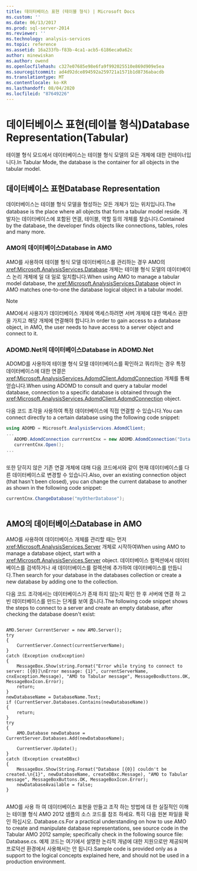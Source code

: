 ```yaml
---
title: 데이터베이스 표현 (테이블 형식) | Microsoft Docs
ms.custom: ''
ms.date: 06/13/2017
ms.prod: sql-server-2014
ms.reviewer: ''
ms.technology: analysis-services
ms.topic: reference
ms.assetid: 16a233fb-f83b-4ca1-acb5-6186eca0a62c
author: minewiskan
ms.author: owend
ms.openlocfilehash: c327e07685e98e6fa9f992025510e869d909e5ea
ms.sourcegitcommit: ad4d92dce894592a259721a1571b1d8736abacdb
ms.translationtype: MT
ms.contentlocale: ko-KR
ms.lasthandoff: 08/04/2020
ms.locfileid: "87649226"
---
```

# <a name="database-representationtabular"></a><span data-ttu-id="2a345-102">데이터베이스 표현(테이블 형식)</span><span class="sxs-lookup"><span data-stu-id="2a345-102">Database Representation(Tabular)</span></span>
  <span data-ttu-id="2a345-103">테이블 형식 모드에서 데이터베이스는 테이블 형식 모델의 모든 개체에 대한 컨테이너입니다.</span><span class="sxs-lookup"><span data-stu-id="2a345-103">In Tabular Mode, the database is the container for all objects in the tabular model.</span></span>  
  
## <a name="database-representation"></a><span data-ttu-id="2a345-104">데이터베이스 표현</span><span class="sxs-lookup"><span data-stu-id="2a345-104">Database Representation</span></span>  
 <span data-ttu-id="2a345-105">데이터베이스는 테이블 형식 모델을 형성하는 모든 개체가 있는 위치입니다.</span><span class="sxs-lookup"><span data-stu-id="2a345-105">The database is the place where all objects that form a tabular model reside.</span></span> <span data-ttu-id="2a345-106">개발자는 데이터베이스에 포함된 연결, 테이블, 역할 등의 개체를 찾습니다.</span><span class="sxs-lookup"><span data-stu-id="2a345-106">Contained by the database, the developer finds objects like connections, tables, roles and many more.</span></span>  
  
### <a name="database-in-amo"></a><span data-ttu-id="2a345-107">AMO의 데이터베이스</span><span class="sxs-lookup"><span data-stu-id="2a345-107">Database in AMO</span></span>  
 <span data-ttu-id="2a345-108">AMO를 사용하여 테이블 형식 모델 데이터베이스를 관리하는 경우 AMO의 <xref:Microsoft.AnalysisServices.Database> 개체는 테이블 형식 모델의 데이터베이스 논리 개체에 일 대 일로 일치합니다.</span><span class="sxs-lookup"><span data-stu-id="2a345-108">When using AMO to manage a tabular model database, the <xref:Microsoft.AnalysisServices.Database> object in AMO matches one-to-one the database logical object in a tabular model.</span></span>  
  
> [!NOTE]  
>  <span data-ttu-id="2a345-109">AMO에서 사용자가 데이터베이스 개체에 액세스하려면 서버 개체에 대한 액세스 권한을 가지고 해당 개체에 연결해야 합니다.</span><span class="sxs-lookup"><span data-stu-id="2a345-109">In order to gain access to a database object, in AMO, the user needs to have access to a server object and connect to it.</span></span>  
  
### <a name="database-in-adomdnet"></a><span data-ttu-id="2a345-110">ADOMD.Net의 데이터베이스</span><span class="sxs-lookup"><span data-stu-id="2a345-110">Database in ADOMD.Net</span></span>  
 <span data-ttu-id="2a345-111">ADOMD를 사용하여 테이블 형식 모델 데이터베이스를 확인하고 쿼리하는 경우 특정 데이터베이스에 대한 연결은 <xref:Microsoft.AnalysisServices.AdomdClient.AdomdConnection> 개체를 통해 얻습니다.</span><span class="sxs-lookup"><span data-stu-id="2a345-111">When using ADOMD to consult and query a tabular model database, connection to a specific database is obtained through the <xref:Microsoft.AnalysisServices.AdomdClient.AdomdConnection> object.</span></span>  
  
 <span data-ttu-id="2a345-112">다음 코드 조각을 사용하여 특정 데이터베이스에 직접 연결할 수 있습니다.</span><span class="sxs-lookup"><span data-stu-id="2a345-112">You can connect directly to a certain database using the following code snippet:</span></span>  
  
```csharp  
using ADOMD = Microsoft.AnalysisServices.AdomdClient;  
...  
   ADOMD.AdomdConnection currrentCnx = new ADOMD.AdomdConnection("Data Source=<<server\instance>>;Catalog=<<database>>");  
   currrentCnx.Open();  
...  
  
```  
  
 <span data-ttu-id="2a345-113">또한 닫히지 않은 기존 연결 개체에 대해 다음 코드에서와 같이 현재 데이터베이스를 다른 데이터베이스로 변경할 수 있습니다.</span><span class="sxs-lookup"><span data-stu-id="2a345-113">Also, over an existing connection object (that hasn't been closed), you can change the current database to another as shown in the following code snippet:</span></span>  
  
```csharp  
currentCnx.ChangeDatabase("myOtherDatabase");  
  
```  
  
## <a name="database-in-amo"></a><span data-ttu-id="2a345-114">AMO의 데이터베이스</span><span class="sxs-lookup"><span data-stu-id="2a345-114">Database in AMO</span></span>  
 <span data-ttu-id="2a345-115">AMO를 사용하여 데이터베이스 개체를 관리할 때는 먼저 <xref:Microsoft.AnalysisServices.Server> 개체로 시작하여</span><span class="sxs-lookup"><span data-stu-id="2a345-115">When using AMO to manage a database object, start with a <xref:Microsoft.AnalysisServices.Server> object.</span></span> <span data-ttu-id="2a345-116">데이터베이스 컬렉션에서 데이터베이스를 검색하거나 새 데이터베이스를 컬렉션에 추가하여 데이터베이스를 만듭니다.</span><span class="sxs-lookup"><span data-stu-id="2a345-116">Then search for your database in the databases collection or create a new database by adding one to the collection.</span></span>  
  
 <span data-ttu-id="2a345-117">다음 코드 조각에서는 데이터베이스가 존재 하지 않는지 확인 한 후 서버에 연결 하 고 빈 데이터베이스를 만드는 단계를 보여 줍니다.</span><span class="sxs-lookup"><span data-stu-id="2a345-117">The following code snippet shows the steps to connect to a server and create an empty database, after checking the database doesn't exist:</span></span>  
  
```  
  
AMO.Server CurrentServer = new AMO.Server();  
try  
{  
    CurrentServer.Connect(currentServerName);  
}  
catch (Exception cnxException)  
{  
    MessageBox.Show(string.Format("Error while trying to connect to server: [{0}]\nError message: {1}", currentServerName, cnxException.Message), "AMO to Tabular message", MessageBoxButtons.OK, MessageBoxIcon.Error);  
    return;  
}  
newDatabaseName = DatabaseName.Text;  
if (CurrentServer.Databases.Contains(newDatabaseName))  
{  
    return;  
}  
try  
{  
    AMO.Database newDatabase = CurrentServer.Databases.Add(newDatabaseName);  
  
    CurrentServer.Update();  
}  
catch (Exception createDBxc)  
{  
    MessageBox.Show(String.Format("Database [{0}] couldn't be created.\n{1}", newDatabaseName, createDBxc.Message), "AMO to Tabular message", MessageBoxButtons.OK, MessageBoxIcon.Error);  
    newDatabaseAvailable = false;  
}  
  
```  
  
 <span data-ttu-id="2a345-118">AMO를 사용 하 여 데이터베이스 표현을 만들고 조작 하는 방법에 대 한 실질적인 이해는 테이블 형식 AMO 2012 샘플의 소스 코드를 참조 하세요. 특히 다음 원본 파일을 확인 하십시오. Database.cs.</span><span class="sxs-lookup"><span data-stu-id="2a345-118">For a practical understanding on how to use AMO to create and manipulate database representations, see source code in the Tabular AMO 2012 sample; specifically check in the following source file: Database.cs.</span></span> <span data-ttu-id="2a345-119">예제 코드는 여기에서 설명한 논리적 개념에 대한 지원으로만 제공되며 프로덕션 환경에서 사용해서는 안 됩니다.</span><span class="sxs-lookup"><span data-stu-id="2a345-119">Sample code is provided only as a support to the logical concepts explained here, and should not be used in a production environment.</span></span>  
  
  
